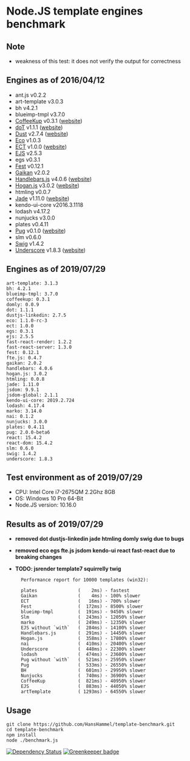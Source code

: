 # Node.JS template engines benchmark

## Note

- weakness of this test: it does not verify the output for correctness

## Engines as of 2016/04/12

- ant.js v0.2.2
- art-template v3.0.3
- bh v4.2.1
- blueimp-tmpl v3.7.0
- [CoffeeKup](https://github.com/mauricemach/coffeekup) v0.3.1 ([website](http://coffeekup.org/))
- [doT](https://github.com/olado/doT) v1.1.1 ([website](http://olado.github.com/doT/))
- [Dust](https://github.com/linkedin/dustjs) v2.7.4 ([website](http://linkedin.github.com/dustjs/))
- [Eco](https://github.com/sstephenson/eco) v1.0.3
- [ECT](https://github.com/baryshev/ect) v1.0.0 ([website](http://ectjs.com/))
- [EJS](https://github.com/visionmedia/ejs) v2.5.3
- egs v0.3.1
- [Fest](https://github.com/mailru/fest) v0.12.1
- [Gaikan](https://github.com/Deathspike/gaikan) v2.0.2
- [Handlebars.js](https://github.com/wycats/handlebars.js/) v4.0.6 ([website](http://handlebarsjs.com/))
- [Hogan.js](https://github.com/twitter/hogan.js) v3.0.2 ([website](http://twitter.github.com/hogan.js/))
- htmling v0.0.7
- [Jade](https://github.com/visionmedia/jade) v1.11.0 ([website](http://jade-lang.com/))
- kendo-ui-core v2016.3.1118
- lodash v4.17.2
- nunjucks v3.0.0
- plates v0.4.11
- [Pug](https://github.com/pugjs/pug) v0.1.0 ([website](https://pugjs.org/))
- slm v0.6.0
- [Swig](https://github.com/paularmstrong/swig) v1.4.2
- [Underscore](https://github.com/documentcloud/underscore) v1.8.3 ([website](http://underscorejs.org/))

## Engines as of 2019/07/29

	art-template: 3.1.3
	bh: 4.2.1
	blueimp-tmpl: 3.7.0
	coffeekup: 0.3.1
	domly: 0.0.9
	dot: 1.1.1
	dustjs-linkedin: 2.7.5
	eco: 1.1.0-rc-3
	ect: 1.0.0
	egs: 0.3.1
	ejs: 2.5.5
	fast-react-render: 1.2.2
	fast-react-server: 1.3.0
	fest: 0.12.1
	fte.js: 0.4.7
	gaikan: 2.0.2
	handlebars: 4.0.6
	hogan.js: 3.0.2
	htmling: 0.0.8
	jade: 1.11.0
	jsdom: 9.9.1
	jsdom-global: 2.1.1
	kendo-ui-core: 2019.2.724
	lodash: 4.17.4
	marko: 3.14.0
	nai: 0.1.2
	nunjucks: 3.0.0
	plates: 0.4.11
	pug: 2.0.0-beta6
	react: 15.4.2
	react-dom: 15.4.2
	slm: 0.6.0
	swig: 1.4.2
	underscore: 1.8.3

## Test environment as of 2019/07/29

- CPU: Intel Core i7-2675QM 2.2Ghz 8GB 
- OS: Windows 10 Pro 64-Bit
- Node.JS version: 10.16.0

## Results as of 2019/07/29

- **removed dot dustjs-linkedin jade htmling domly swig due to bugs**
- **removed eco egs fte.js jsdom kendo-ui react fast-react due to breaking changes**
- **TODO: jsrender template7 squirrelly twig** 


		Performance report for 10000 templates (win32):

		plates               (    2ms) - fastest
		Gaikan               (    4ms) - 100% slower
		ECT                  (   16ms) - 700% slower
		Fest                 (  172ms) - 8500% slower
		blueimp-tmpl         (  191ms) - 9450% slower
		Slm                  (  243ms) - 12050% slower
		marko                (  249ms) - 12350% slower
		EJS without `with`   (  284ms) - 14100% slower
		Handlebars.js        (  291ms) - 14450% slower
		Hogan.js             (  358ms) - 17800% slower
		nai                  (  410ms) - 20400% slower
		Underscore           (  448ms) - 22300% slower
		lodash               (  474ms) - 23600% slower
		Pug without `with`   (  521ms) - 25950% slower
		Pug                  (  533ms) - 26550% slower
		BH                   (  601ms) - 29950% slower
		Nunjucks             (  740ms) - 36900% slower
		CoffeeKup            (  821ms) - 40950% slower
		EJS                  (  883ms) - 44050% slower
		artTemplate          ( 1293ms) - 64550% slower



## Usage

	git clone https://github.com/HansHammel/template-benchmark.git
	cd template-benchmark
	npm install
	node ./benchmark.js

[![Dependency Status](https://david-dm.org/HansHammel/template-benchmark.svg)](https://david-dm.org/HansHammel/template-benchmark) [![Greenkeeper badge](https://badges.greenkeeper.io/HansHammel/template-benchmark.svg)](https://greenkeeper.io/)
